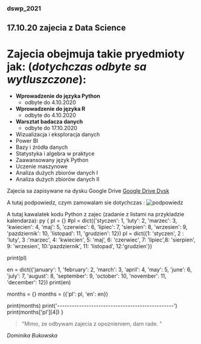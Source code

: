 ### dswp_2021
## 17.10.20 zajecia z Data Science
# Zajecia obejmuja takie pryedmioty jak: (_dotychczas odbyte sa wytluszczone_):

* **Wprowadzenie do języka Python**
  * odbyte do 4.10.2020
* **Wprowadzenie do języka R**
  * odbyte do 4.10.2020
* **Warsztat badacza danych**
  * odbyte do 17.10.2020
* Wizualizacja i eksploracja danych
* Power BI
* Bazy i źródła danych
* Statystyka i algebra w praktyce 
* Zaawansowany język Python
* Uczenie maszynowe
* Analiza dużych zbiorów danych I
* Analiza dużych zbiorów danych II
 
 Zajecia sa zapisywane na dysku Google Drive [Google Drive Dysk](https://drive.google.com/drive/u/0/my-drive)
 
 A tutaj podpowiedz, czym zamowalam sie dotychczas : ![podpowiedz](https://storage.opinieouczelniach.pl/source/1/OxpndbQUYaOVKe2X8jFZwq6XL7Aitd-k.jpg)
 
 A tutaj kawalatek kodu Python z zajec (zadanie z listami na przykladzie kalendarza):
    py
{
pl = {}
#pl = dict({'styczen': 1, 'luty': 2, 'marzec': 3, 'kwiecien': 4, 'maj': 5, 'czerwiec': 6, 'lipiec': 7, 'sierpien': 8, 'wrzesien': 9, 'pazdziernik': 10, 'listopad': 11, 'grudzien': 12}) 
pl = dict({1: 'styczen', 2 : 'luty', 3 :'marzec', 4: 'kwiecien', 5: 'maj', 6: 'czerwiec', 7: 'lipiec',8: 'sierpien', 9: 'wrzesien', 10:'pazdziernik', 11: 'listopad', 12:'grudzien'}) 
 
print(pl)

en = dict({'january': 1, 'february': 2, 'march': 3, 'april': 4, 'may': 5, 'june': 6, 'july': 7, 'august': 8, 'september': 9, 'october': 10, 'november': 11, 'december': 12}) 
print(en)

months = {}
months = ({'pl': pl, 'en': en})

print(months)
print('------------------------------------------------')
print(months['pl'][4])
}
   
 
 
 > "Mimo, ze odbywam zajecia z opoznieniem, dam rade. "
 
 _Dominika Bukowska_
